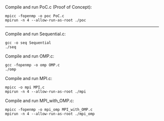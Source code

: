 Compile and run PoC.c (Proof of Concept):
```
mpicc -fopenmp -o poc PoC.c
mpirun -n 4 --allow-run-as-root ./poc
```
----------------------------------------------
Compile and run Sequential.c:
```
gcc -o seq Sequential
./seq
```

Compile and run OMP.c:
```
gcc -fopenmp -o omp OMP.c
./omp
```

Compile and run MPI.c:
```
mpicc -o mpi MPI.c 
mpirun -n 4 --allow-run-as-root ./mpi
```

Compile and run MPI_with_OMP.c:
```
mpicc -fopenmp -o mpi_omp MPI_with_OMP.c 
mpirun -n 4 --allow-run-as-root ./mpi_omp
```
